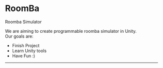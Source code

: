 # RoomBa
Roomba Simulator

<p>We are aiming to create programmable roomba simulator in Unity.
<br>Our goals are:
<ul>
  <li>Finish Project</li>
  <li>Learn Unity tools</li>
  <li>Have Fun :)</li>
</ul> 
</p>
<hr>

